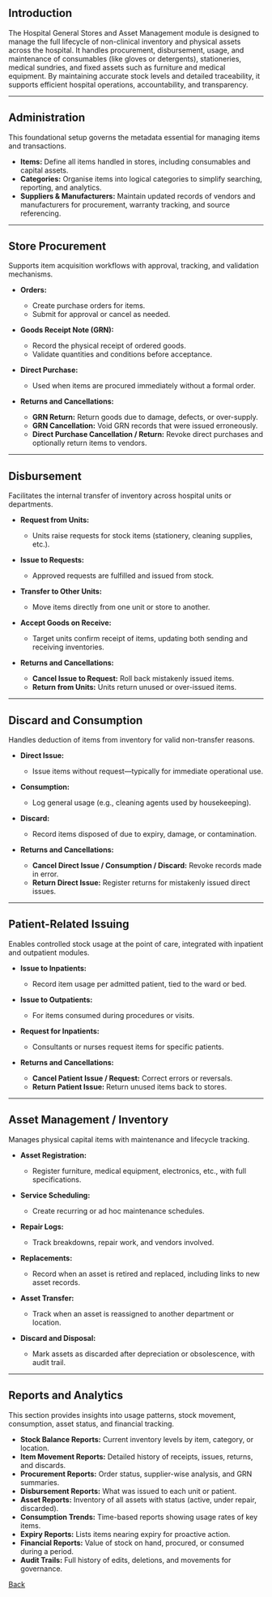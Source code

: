 ## Introduction

The Hospital General Stores and Asset Management module is designed to manage the full lifecycle of non-clinical inventory and physical assets across the hospital. It handles procurement, disbursement, usage, and maintenance of consumables (like gloves or detergents), stationeries, medical sundries, and fixed assets such as furniture and medical equipment. By maintaining accurate stock levels and detailed traceability, it supports efficient hospital operations, accountability, and transparency.

---

## Administration

This foundational setup governs the metadata essential for managing items and transactions.

* **Items:** Define all items handled in stores, including consumables and capital assets.
* **Categories:** Organise items into logical categories to simplify searching, reporting, and analytics.
* **Suppliers & Manufacturers:** Maintain updated records of vendors and manufacturers for procurement, warranty tracking, and source referencing.

---

## Store Procurement

Supports item acquisition workflows with approval, tracking, and validation mechanisms.

* **Orders:**

  * Create purchase orders for items.
  * Submit for approval or cancel as needed.
* **Goods Receipt Note (GRN):**

  * Record the physical receipt of ordered goods.
  * Validate quantities and conditions before acceptance.
* **Direct Purchase:**

  * Used when items are procured immediately without a formal order.
* **Returns and Cancellations:**

  * **GRN Return:** Return goods due to damage, defects, or over-supply.
  * **GRN Cancellation:** Void GRN records that were issued erroneously.
  * **Direct Purchase Cancellation / Return:** Revoke direct purchases and optionally return items to vendors.

---

## Disbursement

Facilitates the internal transfer of inventory across hospital units or departments.

* **Request from Units:**

  * Units raise requests for stock items (stationery, cleaning supplies, etc.).
* **Issue to Requests:**

  * Approved requests are fulfilled and issued from stock.
* **Transfer to Other Units:**

  * Move items directly from one unit or store to another.
* **Accept Goods on Receive:**

  * Target units confirm receipt of items, updating both sending and receiving inventories.
* **Returns and Cancellations:**

  * **Cancel Issue to Request:** Roll back mistakenly issued items.
  * **Return from Units:** Units return unused or over-issued items.

---

## Discard and Consumption

Handles deduction of items from inventory for valid non-transfer reasons.

* **Direct Issue:**

  * Issue items without request—typically for immediate operational use.
* **Consumption:**

  * Log general usage (e.g., cleaning agents used by housekeeping).
* **Discard:**

  * Record items disposed of due to expiry, damage, or contamination.
* **Returns and Cancellations:**

  * **Cancel Direct Issue / Consumption / Discard:** Revoke records made in error.
  * **Return Direct Issue:** Register returns for mistakenly issued direct issues.

---

## Patient-Related Issuing

Enables controlled stock usage at the point of care, integrated with inpatient and outpatient modules.

* **Issue to Inpatients:**

  * Record item usage per admitted patient, tied to the ward or bed.
* **Issue to Outpatients:**

  * For items consumed during procedures or visits.
* **Request for Inpatients:**

  * Consultants or nurses request items for specific patients.
* **Returns and Cancellations:**

  * **Cancel Patient Issue / Request:** Correct errors or reversals.
  * **Return Patient Issue:** Return unused items back to stores.

---

## Asset Management / Inventory

Manages physical capital items with maintenance and lifecycle tracking.

* **Asset Registration:**

  * Register furniture, medical equipment, electronics, etc., with full specifications.
* **Service Scheduling:**

  * Create recurring or ad hoc maintenance schedules.
* **Repair Logs:**

  * Track breakdowns, repair work, and vendors involved.
* **Replacements:**

  * Record when an asset is retired and replaced, including links to new asset records.
* **Asset Transfer:**

  * Track when an asset is reassigned to another department or location.
* **Discard and Disposal:**

  * Mark assets as discarded after depreciation or obsolescence, with audit trail.

---

## Reports and Analytics

This section provides insights into usage patterns, stock movement, consumption, asset status, and financial tracking.

* **Stock Balance Reports:** Current inventory levels by item, category, or location.
* **Item Movement Reports:** Detailed history of receipts, issues, returns, and discards.
* **Procurement Reports:** Order status, supplier-wise analysis, and GRN summaries.
* **Disbursement Reports:** What was issued to each unit or patient.
* **Asset Reports:** Inventory of all assets with status (active, under repair, discarded).
* **Consumption Trends:** Time-based reports showing usage rates of key items.
* **Expiry Reports:** Lists items nearing expiry for proactive action.
* **Financial Reports:** Value of stock on hand, procured, or consumed during a period.
* **Audit Trails:** Full history of edits, deletions, and movements for governance.


[Back](https://github.com/hmislk/hmis/wiki/Functions)
